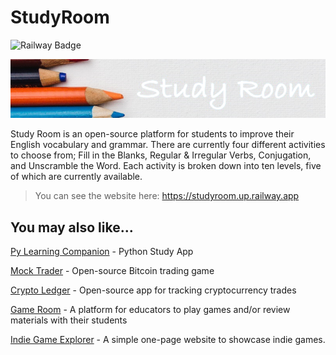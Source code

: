 # StudyRoom

![Railway Badge](https://img.shields.io/badge/deployment-railway-purple)

![Study Room Logo](/media/studyBg.png)

Study Room is an open-source platform for students to improve their English vocabulary and grammar. There are currently four different activities to choose from; Fill in the Blanks, Regular & Irregular Verbs, Conjugation, and Unscramble the Word. Each activity is broken down into ten levels, five of which are currently available.

>You can see the website here: https://studyroom.up.railway.app

## You may also like...

[Py Learning Companion](https://play.google.com/store/apps/details?id=com.tmdstudios.python 'Py Learning Companion') - Python Study App

[Mock Trader](https://github.com/TMDStudios/MockTrader 'Mock Trader') - Open-source Bitcoin trading game

[Crypto Ledger](https://play.google.com/store/apps/details?id=com.tmdstudios.cryptoledgerkotlin 'Crypto Ledger') - Open-source app for tracking cryptocurrency trades

[Game Room](https://github.com/TMDStudios/GameRoom 'Game Room') - A platform for educators to play games and/or review materials with their students

[Indie Game Explorer](https://ige.up.railway.app 'Indie Game Explorer') - A simple one-page website to showcase indie games.

